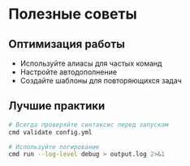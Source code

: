 # Полезные советы

## Оптимизация работы
- Используйте алиасы для частых команд
- Настройте автодополнение
- Создайте шаблоны для повторяющихся задач

## Лучшие практики
```bash
# Всегда проверяйте синтаксис перед запуском
cmd validate config.yml

# Используйте логирование
cmd run --log-level debug > output.log 2>&1
```
